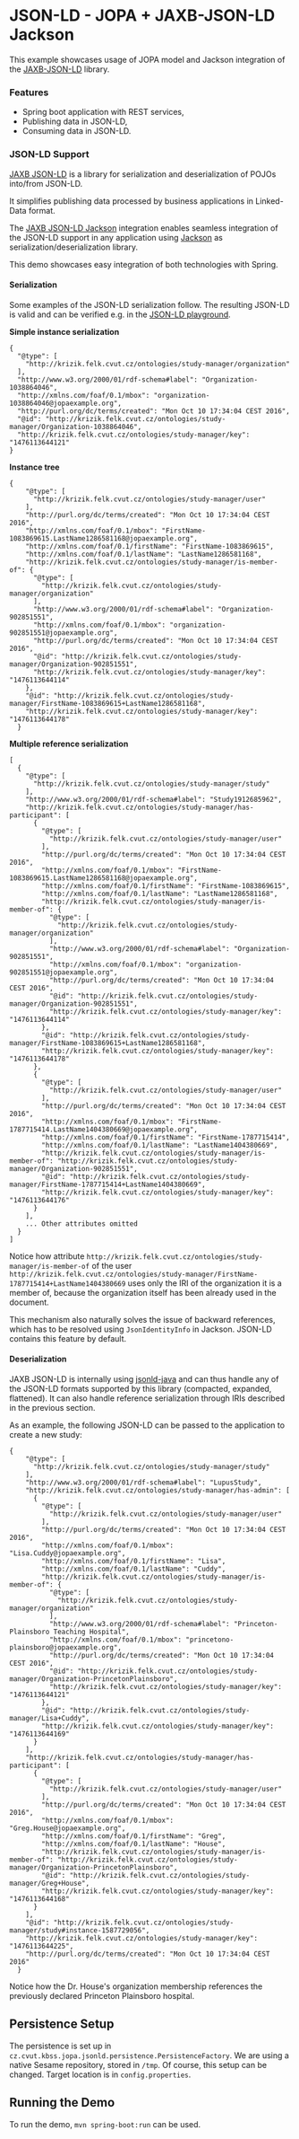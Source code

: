 # JSON-LD - JOPA + JAXB-JSON-LD Jackson

This example showcases usage of JOPA model and Jackson integration of the [JAXB-JSON-LD](https://github.com/kbss-cvut/jaxb-jsonld-jackson) library.

### Features

* Spring boot application with REST services,
* Publishing data in JSON-LD,
* Consuming data in JSON-LD.

### JSON-LD Support

[JAXB JSON-LD](https://github.com/kbss-cvut/jaxb-jsonld) is a library for serialization and deserialization of POJOs into/from JSON-LD.

It simplifies publishing data processed by business applications in Linked-Data format.

The [JAXB JSON-LD Jackson](https://github.com/kbss-cvut/jaxb-jsonld-jackson) integration enables seamless integration of 
the JSON-LD support in any application using [Jackson](https://github.com/FasterXML/jackson) as serialization/deserialization library.

This demo showcases easy integration of both technologies with Spring.


#### Serialization

Some examples of the JSON-LD serialization follow. The resulting JSON-LD is valid and can be verified e.g. in the [JSON-LD playground](http://json-ld.org/playground/).

**Simple instance serialization**

```
{
  "@type": [
    "http://krizik.felk.cvut.cz/ontologies/study-manager/organization"
  ],
  "http://www.w3.org/2000/01/rdf-schema#label": "Organization-1038864046",
  "http://xmlns.com/foaf/0.1/mbox": "organization-1038864046@jopaexample.org",
  "http://purl.org/dc/terms/created": "Mon Oct 10 17:34:04 CEST 2016",
  "@id": "http://krizik.felk.cvut.cz/ontologies/study-manager/Organization-1038864046",
  "http://krizik.felk.cvut.cz/ontologies/study-manager/key": "1476113644121"
}
```

**Instance tree**
```
{
    "@type": [
      "http://krizik.felk.cvut.cz/ontologies/study-manager/user"
    ],
    "http://purl.org/dc/terms/created": "Mon Oct 10 17:34:04 CEST 2016",
    "http://xmlns.com/foaf/0.1/mbox": "FirstName-1083869615.LastName1286581168@jopaexample.org",
    "http://xmlns.com/foaf/0.1/firstName": "FirstName-1083869615",
    "http://xmlns.com/foaf/0.1/lastName": "LastName1286581168",
    "http://krizik.felk.cvut.cz/ontologies/study-manager/is-member-of": {
      "@type": [
        "http://krizik.felk.cvut.cz/ontologies/study-manager/organization"
      ],
      "http://www.w3.org/2000/01/rdf-schema#label": "Organization-902851551",
      "http://xmlns.com/foaf/0.1/mbox": "organization-902851551@jopaexample.org",
      "http://purl.org/dc/terms/created": "Mon Oct 10 17:34:04 CEST 2016",
      "@id": "http://krizik.felk.cvut.cz/ontologies/study-manager/Organization-902851551",
      "http://krizik.felk.cvut.cz/ontologies/study-manager/key": "1476113644114"
    },
    "@id": "http://krizik.felk.cvut.cz/ontologies/study-manager/FirstName-1083869615+LastName1286581168",
    "http://krizik.felk.cvut.cz/ontologies/study-manager/key": "1476113644178"
  }
```

**Multiple reference serialization**
```
[
  {
    "@type": [
      "http://krizik.felk.cvut.cz/ontologies/study-manager/study"
    ],
    "http://www.w3.org/2000/01/rdf-schema#label": "Study1912685962",
    "http://krizik.felk.cvut.cz/ontologies/study-manager/has-participant": [
      {
        "@type": [
          "http://krizik.felk.cvut.cz/ontologies/study-manager/user"
        ],
        "http://purl.org/dc/terms/created": "Mon Oct 10 17:34:04 CEST 2016",
        "http://xmlns.com/foaf/0.1/mbox": "FirstName-1083869615.LastName1286581168@jopaexample.org",
        "http://xmlns.com/foaf/0.1/firstName": "FirstName-1083869615",
        "http://xmlns.com/foaf/0.1/lastName": "LastName1286581168",
        "http://krizik.felk.cvut.cz/ontologies/study-manager/is-member-of": {
          "@type": [
            "http://krizik.felk.cvut.cz/ontologies/study-manager/organization"
          ],
          "http://www.w3.org/2000/01/rdf-schema#label": "Organization-902851551",
          "http://xmlns.com/foaf/0.1/mbox": "organization-902851551@jopaexample.org",
          "http://purl.org/dc/terms/created": "Mon Oct 10 17:34:04 CEST 2016",
          "@id": "http://krizik.felk.cvut.cz/ontologies/study-manager/Organization-902851551",
          "http://krizik.felk.cvut.cz/ontologies/study-manager/key": "1476113644114"
        },
        "@id": "http://krizik.felk.cvut.cz/ontologies/study-manager/FirstName-1083869615+LastName1286581168",
        "http://krizik.felk.cvut.cz/ontologies/study-manager/key": "1476113644178"
      },
      {
        "@type": [
          "http://krizik.felk.cvut.cz/ontologies/study-manager/user"
        ],
        "http://purl.org/dc/terms/created": "Mon Oct 10 17:34:04 CEST 2016",
        "http://xmlns.com/foaf/0.1/mbox": "FirstName-1787715414.LastName1404380669@jopaexample.org",
        "http://xmlns.com/foaf/0.1/firstName": "FirstName-1787715414",
        "http://xmlns.com/foaf/0.1/lastName": "LastName1404380669",
        "http://krizik.felk.cvut.cz/ontologies/study-manager/is-member-of": "http://krizik.felk.cvut.cz/ontologies/study-manager/Organization-902851551",
        "@id": "http://krizik.felk.cvut.cz/ontologies/study-manager/FirstName-1787715414+LastName1404380669",
        "http://krizik.felk.cvut.cz/ontologies/study-manager/key": "1476113644176"
      }
    ],
    ... Other attributes omitted
  }
]
```
Notice how attribute `http://krizik.felk.cvut.cz/ontologies/study-manager/is-member-of` of the user `http://krizik.felk.cvut.cz/ontologies/study-manager/FirstName-1787715414+LastName1404380669`
uses only the IRI of the organization it is a member of, because the organization itself has been already used in the document.

This mechanism also naturally solves the issue of backward references, which has to be resolved using `JsonIdentityInfo` in Jackson. JSON-LD contains
this feature by default.

#### Deserialization

JAXB JSON-LD is internally using [jsonld-java](https://github.com/jsonld-java/jsonld-java) and can thus handle any
of the JSON-LD formats supported by this library (compacted, expanded, flattened). 
It can also handle reference serialization through IRIs described in the previous section.

As an example, the following JSON-LD can be passed to the application to create a new study:

```
{
    "@type": [
      "http://krizik.felk.cvut.cz/ontologies/study-manager/study"
    ],
    "http://www.w3.org/2000/01/rdf-schema#label": "LupusStudy",
    "http://krizik.felk.cvut.cz/ontologies/study-manager/has-admin": [
      {
        "@type": [
          "http://krizik.felk.cvut.cz/ontologies/study-manager/user"
        ],
        "http://purl.org/dc/terms/created": "Mon Oct 10 17:34:04 CEST 2016",
        "http://xmlns.com/foaf/0.1/mbox": "Lisa.Cuddy@jopaexample.org",
        "http://xmlns.com/foaf/0.1/firstName": "Lisa",
        "http://xmlns.com/foaf/0.1/lastName": "Cuddy",
        "http://krizik.felk.cvut.cz/ontologies/study-manager/is-member-of": {
          "@type": [
            "http://krizik.felk.cvut.cz/ontologies/study-manager/organization"
          ],
          "http://www.w3.org/2000/01/rdf-schema#label": "Princeton-Plainsboro Teaching Hospital",
          "http://xmlns.com/foaf/0.1/mbox": "princetono-plainsboro@jopaexample.org",
          "http://purl.org/dc/terms/created": "Mon Oct 10 17:34:04 CEST 2016",
          "@id": "http://krizik.felk.cvut.cz/ontologies/study-manager/Organization-PrincetonPlainsboro",
          "http://krizik.felk.cvut.cz/ontologies/study-manager/key": "1476113644121"
        },
        "@id": "http://krizik.felk.cvut.cz/ontologies/study-manager/Lisa+Cuddy",
        "http://krizik.felk.cvut.cz/ontologies/study-manager/key": "1476113644169"
      }
    ],
    "http://krizik.felk.cvut.cz/ontologies/study-manager/has-participant": [
      {
        "@type": [
          "http://krizik.felk.cvut.cz/ontologies/study-manager/user"
        ],
        "http://purl.org/dc/terms/created": "Mon Oct 10 17:34:04 CEST 2016",
        "http://xmlns.com/foaf/0.1/mbox": "Greg.House@jopaexample.org",
        "http://xmlns.com/foaf/0.1/firstName": "Greg",
        "http://xmlns.com/foaf/0.1/lastName": "House",
        "http://krizik.felk.cvut.cz/ontologies/study-manager/is-member-of": "http://krizik.felk.cvut.cz/ontologies/study-manager/Organization-PrincetonPlainsboro",
        "@id": "http://krizik.felk.cvut.cz/ontologies/study-manager/Greg+House",
        "http://krizik.felk.cvut.cz/ontologies/study-manager/key": "1476113644168"
      }
    ],
    "@id": "http://krizik.felk.cvut.cz/ontologies/study-manager/study#instance-1587729056",
    "http://krizik.felk.cvut.cz/ontologies/study-manager/key": "1476113644225",
    "http://purl.org/dc/terms/created": "Mon Oct 10 17:34:04 CEST 2016"
  }
```

Notice how the Dr. House's organization membership references the previously declared Princeton Plainsboro hospital.


## Persistence Setup

The persistence is set up in `cz.cvut.kbss.jopa.jsonld.persistence.PersistenceFactory`. We are using a native Sesame repository, stored in `/tmp`.
Of course, this setup can be changed. Target location is in `config.properties`.

## Running the Demo

To run the demo, `mvn spring-boot:run` can be used.
